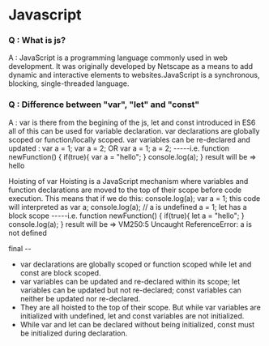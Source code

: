 # Javascript

### Q : What is js?
A : JavaScript is a programming language commonly used in web development. It was originally developed by Netscape as a means to add dynamic and interactive elements to websites.JavaScript is a synchronous, blocking, single-threaded language.

### Q : Difference between "var", "let" and "const"
A : var is there from the begining of the js, let and const introduced in ES6 all of this can be used for variable declaration. 
var declarations are globally scoped or function/locally scoped. 
var variables can be re-declared and updated : 
      var a = 1;
      var a = 2; 
        OR
      var a = 1;
      a = 2;
-----i.e. 
  function newFunction() {
  if(true){
          var a = "hello";
      }
  console.log(a);
  }
result will be => hello

Hoisting of var
Hoisting is a JavaScript mechanism where variables and function declarations are moved to the top of their scope before code execution. This means that if we do this: console.log(a);
      var a = 1;
 this code will interpreted as 
    var a;
    console.log(a); // a is undefined
    a = 1;
let has a block scope
-----i.e. 
  function newFunction() {
  if(true){
          let a = "hello";
      }
  console.log(a);
  }
result will be => VM250:5 Uncaught ReferenceError: a is not defined

final -- 
* var declarations are globally scoped or function scoped while let and const are block scoped.
* var variables can be updated and re-declared within its scope; let variables can be updated but not re-declared; const variables can neither be updated nor re-declared.
* They are all hoisted to the top of their scope. But while var variables are initialized with undefined, let and const variables are not initialized.
* While var and let can be declared without being initialized, const must be initialized during declaration.

